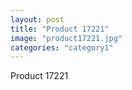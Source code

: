 ```yaml
---
layout: post
title: "Product 17221"
image: "product17221.jpg"
categories: "category1"
---
```

Product 17221
